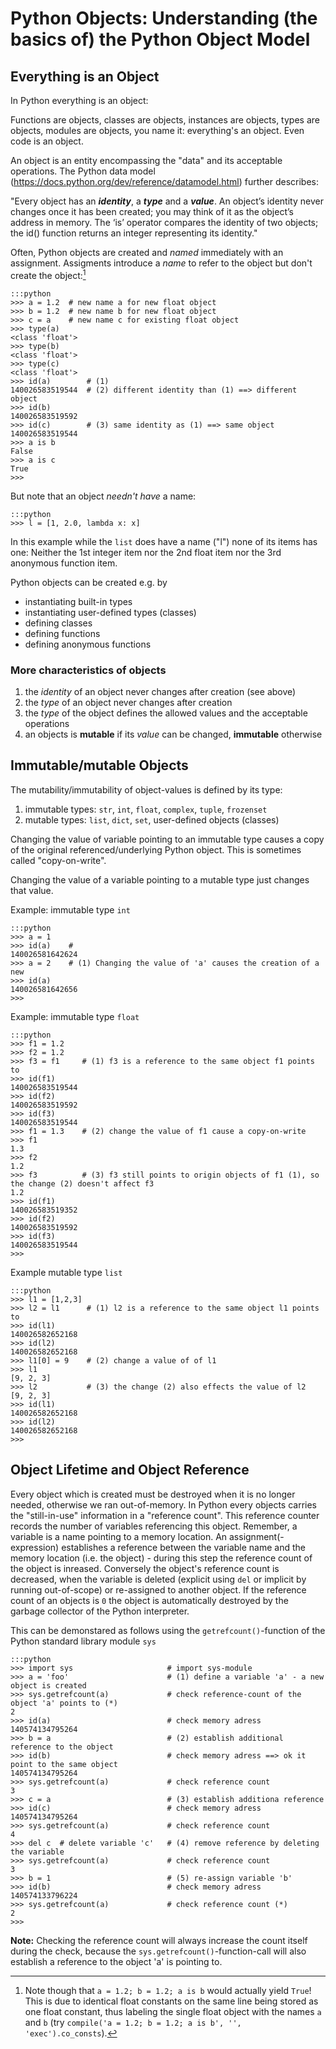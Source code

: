 # Python Objects: Understanding (the basics of) the Python Object Model

## Everything is an Object

In Python everything is an object:

Functions are objects, classes are objects, instances are objects, types are
objects, modules are objects, you name it: everything's an object. Even code
is an object.

An object is an entity encompassing the "data" and its acceptable operations.
The Python data model (<https://docs.python.org/dev/reference/datamodel.html>)
further describes:

"Every object has an ***identity***, a ***type*** and a ***value***. An object’s identity never changes once it has been created; you may think of it as the object’s address in memory. The ‘is’ operator compares the identity of two objects; the id() function returns an integer representing its identity."

Often, Python objects are created and *named* immediately with an assignment. Assigments introduce a *name* to refer to the object but don't create the
object:[^float-identity]

    :::python
    >>> a = 1.2  # new name a for new float object
    >>> b = 1.2  # new name b for new float object
    >>> c = a    # new name c for existing float object
    >>> type(a)
    <class 'float'>
    >>> type(b)
    <class 'float'>
    >>> type(c)
    <class 'float'>
    >>> id(a)        # (1)
    140026583519544  # (2) different identity than (1) ==> different object
    >>> id(b)
    140026583519592
    >>> id(c)        # (3) same identity as (1) ==> same object
    140026583519544
    >>> a is b
    False
    >>> a is c
    True
    >>>

[^float-identity]:
    Note though that `a = 1.2; b = 1.2; a is b` would actually yield `True`!
    This is due to identical float constants on the same line being stored as 
    one float constant, thus labeling the single float object with the names
    `a` and `b`
    (try `compile('a = 1.2; b = 1.2; a is b', '', 'exec').co_consts`).

But note that an object *needn't have* a name:

    :::python
    >>> l = [1, 2.0, lambda x: x]

In this example while the `list` does have a name ("l") none of its items has
one: Neither the 1st integer item nor the 2nd float item nor the 3rd anonymous
function item.

Python objects can be created e.g. by

 - instantiating built-in types
 - instantiating user-defined types (classes)
 - defining classes
 - defining functions
 - defining anonymous functions
 

### More characteristics of objects

1. the *identity* of an object never changes after creation (see above)
2. the *type* of an object never changes after creation
3. the *type* of the object defines the allowed values and the acceptable operations
4. an objects is **mutable** if its *value* can be changed, **immutable** otherwise


## Immutable/mutable Objects

The mutability/immutability of object-values is defined by its type:

 1. immutable types: `str`, `int`, `float`, `complex`, `tuple`, `frozenset`
 2. mutable types: `list`, `dict`, `set`, user-defined objects (classes)

Changing the value of variable pointing to an immutable type causes a copy of the original referenced/underlying Python object. This is sometimes called "copy-on-write".

Changing the value of a variable pointing to a mutable type just changes that value.



Example: immutable type `int`

    :::python
    >>> a = 1
    >>> id(a)    # 
    140026581642624
    >>> a = 2    # (1) Changing the value of 'a' causes the creation of a new
    >>> id(a)
    140026581642656
    >>> 

Example: immutable type `float`

    :::python
    >>> f1 = 1.2 
    >>> f2 = 1.2
    >>> f3 = f1     # (1) f3 is a reference to the same object f1 points to
    >>> id(f1)
    140026583519544
    >>> id(f2)
    140026583519592
    >>> id(f3)
    140026583519544
    >>> f1 = 1.3    # (2) change the value of f1 cause a copy-on-write
    >>> f1
    1.3
    >>> f2
    1.2
    >>> f3          # (3) f3 still points to origin objects of f1 (1), so the change (2) doesn't affect f3
    1.2
    >>> id(f1)
    140026583519352
    >>> id(f2)
    140026583519592
    >>> id(f3)
    140026583519544
    >>> 


Example mutable type `list`

    :::python
    >>> l1 = [1,2,3]
    >>> l2 = l1      # (1) l2 is a reference to the same object l1 points to
    >>> id(l1)
    140026582652168
    >>> id(l2)
    140026582652168
    >>> l1[0] = 9    # (2) change a value of of l1
    >>> l1
    [9, 2, 3]
    >>> l2           # (3) the change (2) also effects the value of l2
    [9, 2, 3]
    >>> id(l1)
    140026582652168
    >>> id(l2)
    140026582652168
    >>> 


## Object Lifetime and Object Reference

Every object which is created must be destroyed when it is no longer needed, otherwise we ran out-of-memory. In Python every objects carries the "still-in-use" information in a "reference count". This reference counter records the number of variables referencing this object. Remember, a variable is a name pointing to a memory location. An assignment(-expression) establishes a reference between the variable name and the memory location (i.e. the object) - during this step the reference count of the object is inreased. Conversely the object's reference count is decreased, when the variable is deleted (explicit using `del` or implicit by running out-of-scope) or re-assigned to another object.
If the reference count of an objects is `0` the object is automatically destroyed by the garbage collector of the Python interpreter.

This can be demonstared as follows using the `getrefcount()`-function of the Python standard library module `sys`

    :::python
    >>> import sys                     # import sys-module
    >>> a = 'foo'                      # (1) define a variable 'a' - a new object is created
    >>> sys.getrefcount(a)             # check reference-count of the object 'a' points to (*)
    2
    >>> id(a)                          # check memory adress
    140574134795264
    >>> b = a                          # (2) establish additional reference to the object
    >>> id(b)                          # check memory adress ==> ok it point to the same object
    140574134795264
    >>> sys.getrefcount(a)             # check reference count
    3
    >>> c = a                          # (3) establish additiona reference
    >>> id(c)                          # check memory adress
    140574134795264
    >>> sys.getrefcount(a)             # check reference count
    4
    >>> del c  # delete variable 'c'   # (4) remove reference by deleting the variable
    >>> sys.getrefcount(a)             # check reference count
    3
    >>> b = 1                          # (5) re-assign variable 'b'
    >>> id(b)                          # check memory adress
    140574133796224
    >>> sys.getrefcount(a)             # check reference count (*)
    2
    >>>


**Note:**
Checking the reference count will always increase the count itself during the check, because the `sys.getrefcount()`-function-call will also establish a reference to the object 'a' is pointing to. 
